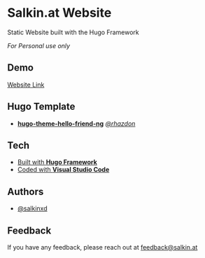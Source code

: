 # Salkin.at Website

Static Website built with the Hugo Framework

_For Personal use only_

## Demo

[Website Link](https://salkin.at)

## Hugo Template

- [**hugo-theme-hello-friend-ng**](https://github.com/rhazdon/hugo-theme-hello-friend-ng) [_@rhazdon_](https://github.com/rhazdon)

## Tech

- [Built with **Hugo Framework**](https://gohugo.io)
- [Coded with **Visual Studio Code**](https://code.visualstudio.com)

## Authors

- [@salkinxd](https://www.github.com/salkinxd)

## Feedback

If you have any feedback, please reach out at feedback@salkin.at
